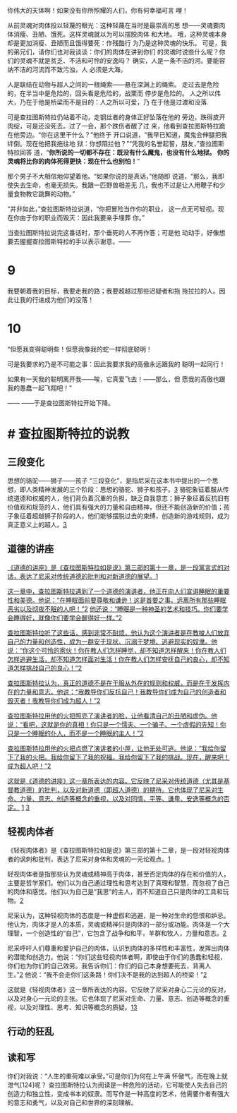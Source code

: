 你伟大的天体啊！如果没有你所照耀的人们，你有何幸福可言 哩！





从前灵魂对肉体投以轻蔑的眼光：这种轻蔑在当时是最崇高的思 想——灵魂要肉体消瘦、丑陋、饿死。这样灵魂就以为可以摆脱肉体 和大地。
哦，这种灵魂本身却是更加消瘦、丑陋而且饿得要死：作残酷行 为乃是这种灵魂的快乐。 
可是，我的弟兄们，请你们也对我谈谈：你们的肉体在讲到你们 的灵魂时说些什么呢？你们的灵魂不就是贫乏、不洁和可怜的安逸吗？
确实，人是一条不洁的河。要能容纳不洁的河流而不致污浊，人 必须是大海。


人是联结在动物与超人之间的一根绳索——悬在深渊上的绳索。
走过去是危险的，在半当中是危险的，回头看是危险的，战栗而 停步是危险的。 人之所以伟大，乃在于他是桥梁而不是目的：人之所以可爱，乃 在于他是过渡和没落.



可是查拉图斯特拉仍站着不动，走钢丝者的身体正好坠落在他的 旁边，跌得皮开肉绽，可是还没死去。过了一会，那个跌伤者醒了过 来，他看到查拉图斯特拉跪在他旁边。“你在这里干什么？”他终于 开口说道，“我早已知道，魔鬼会伸腿把我绊倒。现在他把我拖往地 狱：你想阻拦他？”“凭我的名誉起誓，朋友，”查拉图斯特拉回答 道，“**你所说的一切都不存在：既没有什么魔鬼，也没有什么地狱。 你的灵魂将比你的肉体死得更快：现在什么也别怕！**”

那个男子不大相信地仰望着他。“如果你说的是真话，”他随即 说道，“那么，我即使失去生命，也毫无损失。我跟一匹野兽相差无 几，我也不过是让人用鞭子和少量食物教它跳舞的动物。”

“并非如此，”查拉图斯特拉说道，“你把冒险当作你的职业， 这一点无可轻视。现在你由于你的职业而毁灭：因此我要亲手埋葬 你。” 

当查拉图斯特拉说完这番话时，那个垂死的人不再作答；可是他 动动手，好像想要去握握查拉图斯特拉的手以表示谢意。——
# 9
我要朝着我的目标，我要走我的路；我要超越过那些迟疑者和拖 拖拉拉的人。因此让我的行进成为他们的没落！
# 10
“但愿我变得聪明些！但愿我像我的蛇一样彻底聪明！ 

可是我要求的乃是不可能之事：因此我要求我的高傲永远跟我的 聪明一起同行！

如果有一天我的聪明离开我——唉，它真爱飞去！——那么，但 愿我的高傲也跟我的愚蠢一起飞翔吧！”

—— ——于是查拉图斯特拉开始下降。
# # 查拉图斯特拉的说教
## 三段变化
思想的骆驼——狮子——孩子
“三段变化”，是指尼采在这本书中提出的一个思想，即人类精神发展的三个阶段：思想的骆驼、狮子和孩子。[3](https://www.zhihu.com/question/35745893) 骆驼象征着服从传统道德和权威的人，他们背负着沉重的负担，缺乏自我意志；狮子象征着反抗旧有价值观和规范的人，他们具有强大的力量和自由精神，但还不能创造新的价值；孩子象征着超越狮子阶段的人，他们能够摆脱过去的束缚，创造新的游戏规则，成为真正意义上的超人。[3](https://www.zhihu.com/question/35745893)
## 道德的讲座
[《道德的讲座》是《查拉图斯特拉如是说》第三部的第十一章，是一段寓言式的对话，表达了尼采对传统道德的批判和对新道德的展望。](https://zhuanlan.zhihu.com/p/31691280)[1](https://zhuanlan.zhihu.com/p/31691280)

[这一章中，查拉图斯特拉遇到了一个道德的演讲者，他正在向人们宣讲睡眠的重要性和美德。他说：“在睡眠面前要尊敬和谦逊！这是首要之事。远离所有那些睡眠恶劣以及彻夜不眠的人吧！”](https://zhuanlan.zhihu.com/p/360354917)[2](https://zhuanlan.zhihu.com/p/360354917) [他还说：“睡眠是一种神圣的艺术和技巧。你们要学会睡得好，就像你们要学会醒得好一样。”](https://zhuanlan.zhihu.com/p/360354917)[2](https://zhuanlan.zhihu.com/p/360354917)

[查拉图斯特拉听了这些话，感到非常不耐烦，他认为这个演讲者是在教唆人们放弃自己的力量和创造性，成为一群安于现状、沉溺于梦境、逃避现实的奴隶。他说：“你这个可怜的家伙！你在教人们怎样睡觉，却不知道怎样醒来！你在教人们怎样逃避生活，却不知道怎样面对生活！你在教人们怎样安抚自己的良心，却不知道怎样挑战自己的良心！”](https://zhuanlan.zhihu.com/p/360354917)[2](https://zhuanlan.zhihu.com/p/360354917)

[查拉图斯特拉认为，真正的道德不是在于服从外在的规则和权威，而是在于发挥内在的力量和意志。他说：“我教导你们反抗自己！我教导你们成为自己的创造者和毁灭者！我教导你们成为超人！”](https://zhuanlan.zhihu.com/p/360354917)[2](https://zhuanlan.zhihu.com/p/360354917)

[查拉图斯特拉用他的火把照亮了演讲者的脸，让他看清自己的丑陋和虚伪。他说：“看吧，这就是你的真相！你只是一个懦夫、一个骗子、一个虚假的先知！你只是一个睡眠的仆人，而不是一个睡眠的主人！”](https://zhuanlan.zhihu.com/p/360354917)[2](https://zhuanlan.zhihu.com/p/360354917)

[查拉图斯特拉用他的火把点燃了演讲者的小屋，让他无处可逃。他说：“我给你留下了我的火把。我给你留下了我的祝福。我给你留下了我的挑战。现在，醒来吧！成为超人吧！”](https://zhuanlan.zhihu.com/p/360354917)[2](https://zhuanlan.zhihu.com/p/360354917)

[这就是《道德的讲座》这一章所表达的内容。它反映了尼采对传统道德（尤其是基督教道德）的批判，以及对新道德（即超人道德）的期待。它也体现了尼采对生命、力量、意志、创造等概念的重视，以及对同情、平等、谦卑、安逸等概念的否定。](https://zhuanlan.zhihu.com/p/31691280) [1](https://zhuanlan.zhihu.com/p/31691280) [3](https://www.douban.com/group/topic/121908331/)
## 轻视肉体者
《轻视肉体者》是《查拉图斯特拉如是说》第三部的第十二章，是一段对轻视肉体者的讽刺和批判，表达了尼采对身体和灵魂的一元论观点。[1](https://zhuanlan.zhihu.com/p/22898359)

轻视肉体者是指那些认为灵魂或精神高于肉体，甚至否定肉体的存在和价值的人，主要是哲学家们。他们以为自己通过理性和思考达到了真理和智慧，而忽视了自己的肉体和感觉。他们以为自己是“我思”的主人，而不知道自己只是肉体的工具和玩物。[2](https://www.zhihu.com/question/359758913)

尼采认为，这种轻视肉体的态度是一种虚假和逃避，是一种对生命的怨恨和妒忌。他认为，肉体才是人的本质，灵魂或精神只是肉体的一部分或功能。肉体是一个大理智，一个创造性的“自己”，它包含了战争和和平，羊群和牧人，力量和意志。[2](https://www.zhihu.com/question/359758913)

尼采呼吁人们尊重和爱护自己的肉体，认识到肉体的多样性和丰富性，发挥出肉体的潜能和创造力。他说：“你们这些轻视肉体者啊，即使由于你们的愚蠢和轻视，你们也为你们的自己效劳。我告诉你们：你们的自己本身想要死去，背离人生。”[2](https://www.zhihu.com/question/359758913) 他说：“我不会走你们这条路！你们决不是我的达到超人的桥梁！”[2](https://www.zhihu.com/question/359758913)

这就是《轻视肉体者》这一章所表达的内容。它反映了尼采对身心二元论的反对，以及对身心一元论的主张。它也体现了尼采对生命、力量、意志、创造等概念的重视，以及对理性、思考、知识等概念的质疑。[1](https://zhuanlan.zhihu.com/p/22898359)[3](https://www.douban.com/note/622288267/)
## 行动的狂乱

## 读和写
你们对我说：“人生的重荷难以承受。”可是你们为何在上午满 怀傲气，而在晚上就泄气[124]呢？
查拉图斯特拉认为阅读是一种危险的活动，它可能使人失去自己的创造力和独立性，变成书本的奴隶。而写作是一种高度的艺术，他需要作者有强大的意志和勇气，以及对自己和世界的深刻理解。